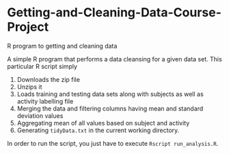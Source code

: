 # Getting-and-Cleaning-Data-Course-Project
R program to getting and cleaning data 

A simple R program that performs a data cleansing for a given data set. This particular R script simply 

1. Downloads the zip file
2. Unzips it
3. Loads training and testing data sets along with subjects as well as activity labelling file
4. Merging the data and filtering columns having mean and standard deviation values
5. Aggregating mean of all values based on subject and activity
6. Generating `tidyData.txt` in the current working directory.

In order to run the script, you just have to execute `Rscript run_analysis.R`.